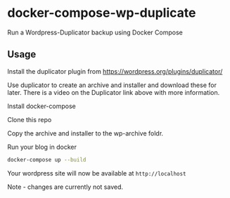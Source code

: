# docker-compose-wp-duplicate
Run a Wordpress-Duplicator backup using Docker Compose

## Usage

Install the duplicator plugin from https://wordpress.org/plugins/duplicator/

Use duplicator to create an archive and installer and download these for later.
There is a video on the Duplicator link above with more information.

Install docker-compose

Clone this repo

Copy the archive and installer to the wp-archive foldr.

Run your blog in docker  

```sh
docker-compose up --build
```

Your wordpress site will now be available at ```http://localhost```


Note - changes are currently not saved.
